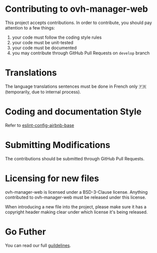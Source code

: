 # Contributing to ovh-manager-web

This project accepts contributions. In order to contribute, you should
pay attention to a few things:

1. your code must follow the coding style rules
2. your code must be unit-tested
3. your code must be documented
4. you may contribute through GitHub Pull Requests on `develop` branch

# Translations

The language translations sentences must be done in French only :fr: (temporarily, due to internal process).

# Coding and documentation Style

Refer to [eslint-config-airbnb-base](https://github.com/airbnb/javascript/tree/master/packages/eslint-config-airbnb-base)

# Submitting Modifications

The contributions should be submitted through GitHub Pull Requests.

# Licensing for new files

ovh-manager-web is licensed under a BSD-3-Clause license. Anything
contributed to ovh-manager-web must be released under this license.

When introducing a new file into the project, please make sure it has a
copyright header making clear under which license it's being released.

# Go Futher
You can read our full [guildelines](https://github.com/ovh-ux/ovh-ux-guidelines).
